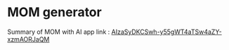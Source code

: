 # MOM generator
Summary of MOM with AI
app link : [AIzaSyDKCSwh-y55gWT4aTSw4aZY-xzmAORJaQM ](https://mom-generator-9lpnpvb49oszcscnifnehy.streamlit.app/)
